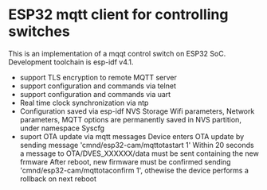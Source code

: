 # ESP32 mqtt client for controlling switches

This is an implementation of a mqqt control switch on ESP32 SoC. Development toolchain is esp-idf v4.1.

- support TLS encryption to remote MQTT server
- support configuration and commands via telnet
- support configuration and commands via uart
- Real time clock synchronization via ntp
- Configuration saved via esp-idf NVS Storage
Wifi parameters, Network parameters, MQTT options are permanently saved in NVS partition, under namespace Syscfg
- suport OTA update via mqtt messages 
Device enters OTA update by sending message 'cmnd/esp32-cam/mqttotastart 1'
Within 20 seconds a message to OTA/DVES_XXXXXX/data must be sent containing the new frmware
After reboot, new firmware must be confirmed sending 'cmnd/esp32-cam/mqttotaconfirm 1', othewise the device performs a rollback on next reboot 
